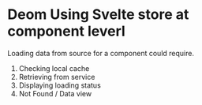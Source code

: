 # Deom Using Svelte store at component leverl

Loading data from source for a component could require.

1. Checking local cache
1. Retrieving from service
1. Displaying loading status
1. Not Found / Data view
